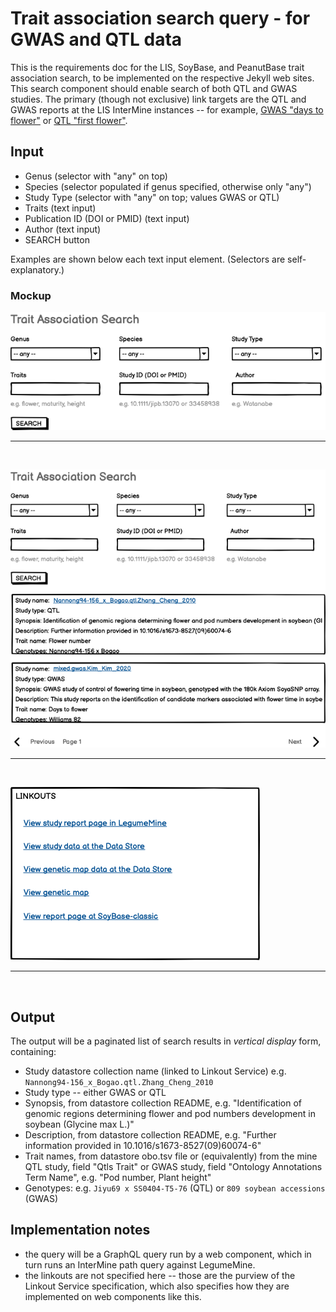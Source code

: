 # Trait association search query - for GWAS and QTL data

This is the requirements doc for the LIS, SoyBase, and PeanutBase trait association search, to be implemented on the respective Jekyll web sites. This search component should enable search of both QTL and GWAS studies. The primary (though not exclusive) link targets are the QTL and GWAS reports at the LIS InterMine instances -- for example, [GWAS "days to flower"](https://mines.legumeinfo.org/glycinemine/report.do?id=145000005) or [QTL "first flower"](https://mines.legumeinfo.org/glycinemine/report.do?id=235000009).

## Input

- Genus (selector with "any" on top)
- Species (selector populated if genus specified, otherwise only "any")
- Study Type (selector with "any" on top; values GWAS or QTL)
- Traits (text input)
- Publication ID (DOI or PMID) (text input)
- Author (text input)
- SEARCH button

Examples are shown below each text input element. (Selectors are self-explanatory.)

### Mockup

![image](Trait_search.png)

<hr><br>

![image](Trait_search_and_results.png)

<hr><br>

![image](Trait_linkouts.png)

<hr><br>

## Output

The output will be a paginated list of search results in *vertical display* form, containing:

- Study datastore collection name (linked to Linkout Service) e.g. `Nannong94-156_x_Bogao.qtl.Zhang_Cheng_2010`
- Study type -- either GWAS or QTL
- Synopsis, from datastore collection README, e.g. "Identification of genomic regions determining flower and pod numbers development in soybean (Glycine max L.)"
- Description, from datastore collection README, e.g. "Further information provided in 10.1016/s1673-8527(09)60074-6"
- Trait names, from datastore obo.tsv file or (equivalently) from the mine QTL study, field "Qtls
Trait" or GWAS study, field "Ontology Annotations Term Name", e.g. "Pod number, Plant height"
- Genotypes: e.g. `Jiyu69 x SS0404-T5-76` (QTL) or `809 soybean accessions` (GWAS)

## Implementation notes

- the query will be a GraphQL query run by a web component, which in turn runs an InterMine path query against LegumeMine.
- the linkouts are not specified here -- those are the purview of the Linkout Service specification, which also specifies how they are implemented on web components like this.
